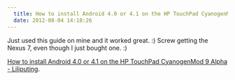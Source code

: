 ```yaml
---
  title: How to install Android 4.0 or 4.1 on the HP TouchPad CyanogenMod 9 Alpha - Liliputing
  date: 2012-08-04 14:18:26
---
```


Just used this guide on mine and it worked great. :) Screw getting the
Nexus 7, even though I just bought one. :)

[How to install Android 4.0 or 4.1 on the HP TouchPad CyanogenMod 9 Alpha - Liliputing](http://liliputing.com/2012/01/how-to-install-android-4-0-on-the-hp-touchpad-cyanogenmod-9-alpha.html).
